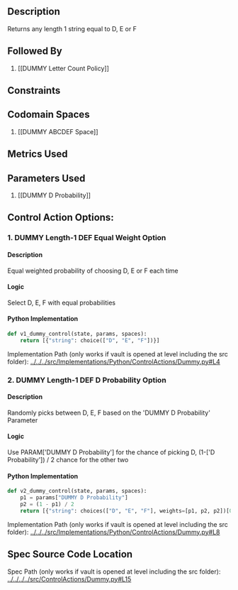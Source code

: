 ## Description

Returns any length 1 string equal to D, E or F
## Followed By
1. [[DUMMY Letter Count Policy]]

## Constraints
## Codomain Spaces
1. [[DUMMY ABCDEF Space]]

## Metrics Used

## Parameters Used
1. [[DUMMY D Probability]]

## Control Action Options:
### 1. DUMMY Length-1 DEF Equal Weight Option
#### Description
Equal weighted probability of choosing D, E or F each time
#### Logic
Select D, E, F with equal probabilities
#### Python Implementation
```python
def v1_dummy_control(state, params, spaces):
    return [{"string": choice(["D", "E", "F"])}]
```
Implementation Path (only works if vault is opened at level including the src folder): [../../../src/Implementations/Python/ControlActions/Dummy.py#L4](../../../src/Implementations/Python/ControlActions/Dummy.py#L4)

### 2. DUMMY Length-1 DEF D Probability Option
#### Description
Randomly picks between D, E, F based on the 'DUMMY D Probability' Parameter
#### Logic
Use PARAM['DUMMY D Probability'] for the chance of picking D, (1-['D Probability']) / 2 chance for the other two
#### Python Implementation
```python
def v2_dummy_control(state, params, spaces):
    p1 = params["DUMMY D Probability"]
    p2 = (1 - p1) / 2
    return [{"string": choices(["D", "E", "F"], weights=[p1, p2, p2])[0]}]
```
Implementation Path (only works if vault is opened at level including the src folder): [../../../src/Implementations/Python/ControlActions/Dummy.py#L8](../../../src/Implementations/Python/ControlActions/Dummy.py#L8)

## Spec Source Code Location

Spec Path (only works if vault is opened at level including the src folder): [../../../../src/ControlActions/Dummy.py#L15](../../../../src/ControlActions/Dummy.py#L15)

